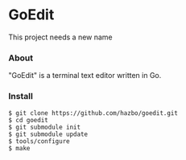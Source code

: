 # GoEdit
This project needs a new name

### About
"GoEdit" is a terminal text editor written in Go.

### Install

	$ git clone https://github.com/hazbo/goedit.git
	$ cd goedit
	$ git submodule init
	$ git submodule update
	$ tools/configure
	$ make